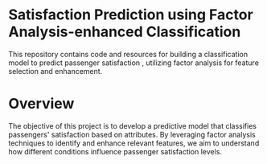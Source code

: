 # Satisfaction Prediction using Factor Analysis-enhanced Classification
This repository contains code and resources for building a classification model to predict passenger satisfaction , utilizing factor analysis for feature selection and enhancement.

# Overview
The objective of this project is to develop a predictive model that classifies passengers' satisfaction based on  attributes. By leveraging factor analysis techniques to identify and enhance relevant features, we aim to understand how different conditions influence passenger satisfaction levels.
